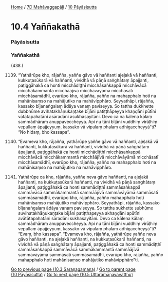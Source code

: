 
[Home](/) / [7D Mahāvaggapāḷi](../../7D.md) / [10 Pāyāsisutta](../10.md)

# 10.4 Yaññakathā

### Pāyāsisutta

### Yaññakathā

(438.)

1139. “Yathārūpe kho, rājañña, yaññe gāvo vā haññanti ajeḷakā vā haññanti, kukkuṭasūkarā vā haññanti, vividhā vā pāṇā saṅghātaṃ āpajjanti, paṭiggāhakā ca honti micchādiṭṭhī micchāsaṅkappā micchāvācā micchākammantā micchāājīvā micchāvāyāmā micchāsatī micchāsamādhī, evarūpo kho, rājañña, yañño na mahapphalo hoti na mahānisaṃso na mahājutiko na mahāvipphāro. Seyyathāpi, rājañña, kassako bījanaṅgalaṃ ādāya vanaṃ paviseyya. So tattha dukkhette dubbhūme avihatakhāṇukaṇṭake bījāni patiṭṭhāpeyya khaṇḍāni pūtīni vātātapahatāni asāradāni asukhasayitāni. Devo ca na kālena kālaṃ sammādhāraṃ anuppaveccheyya. Api nu tāni bījāni vuddhiṃ virūḷhiṃ vepullaṃ āpajjeyyuṃ, kassako vā vipulaṃ phalaṃ adhigaccheyyā”ti? “No hidaṃ, bho kassapa”.

1140. “Evameva kho, rājañña, yathārūpe yaññe gāvo vā haññanti, ajeḷakā vā haññanti, kukkuṭasūkarā vā haññanti, vividhā vā pāṇā saṅghātaṃ āpajjanti, paṭiggāhakā ca honti micchādiṭṭhī micchāsaṅkappā micchāvācā micchākammantā micchāājīvā micchāvāyāmā micchāsatī micchāsamādhī, evarūpo kho, rājañña, yañño na mahapphalo hoti na mahānisaṃso na mahājutiko na mahāvipphāro.

1141. Yathārūpe ca kho, rājañña, yaññe neva gāvo haññanti, na ajeḷakā haññanti, na kukkuṭasūkarā haññanti, na vividhā vā pāṇā saṅghātaṃ āpajjanti, paṭiggāhakā ca honti sammādiṭṭhī sammāsaṅkappā sammāvācā sammākammantā sammāājīvā sammāvāyāmā sammāsatī sammāsamādhī, evarūpo kho, rājañña, yañño mahapphalo hoti mahānisaṃso mahājutiko mahāvipphāro. Seyyathāpi, rājañña, kassako bījanaṅgalaṃ ādāya vanaṃ paviseyya. So tattha sukhette subhūme suvihatakhāṇukaṇṭake bījāni patiṭṭhapeyya akhaṇḍāni apūtīni avātātapahatāni sāradāni sukhasayitāni. Devo ca kālena kālaṃ sammādhāraṃ anuppaveccheyya. Api nu tāni bījāni vuddhiṃ virūḷhiṃ vepullaṃ āpajjeyyuṃ, kassako vā vipulaṃ phalaṃ adhigaccheyyā”ti? “Evaṃ, bho kassapa”. “Evameva kho, rājañña, yathārūpe yaññe neva gāvo haññanti, na ajeḷakā haññanti, na kukkuṭasūkarā haññanti, na vividhā vā pāṇā saṅghātaṃ āpajjanti, paṭiggāhakā ca honti sammādiṭṭhī sammāsaṅkappā sammāvācā sammākammantā sammāājīvā sammāvāyāmā sammāsatī sammāsamādhī, evarūpo kho, rājañña, yañño mahapphalo hoti mahānisaṃso mahājutiko mahāvipphāro”ti.

[Go to previous page (10.3 Saraṇagamana)](10.3.md) / [Go to parent page (10 Pāyāsisutta)](../10.md) / [Go to next page (10.5 Uttaramāṇavavatthu)](10.5.md)


